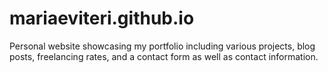 # mariaeviteri.github.io

Personal website showcasing my portfolio including various projects, blog posts, freelancing rates, and a contact form as well as contact information. 
